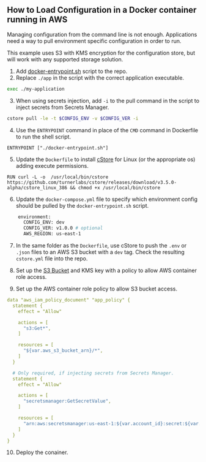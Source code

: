 ## How to Load Configuration in a Docker container running in AWS ##

Managing configuration from the command line is not enough. Applications need a way to pull environment specific configuration in order to run. 

This example uses S3 with KMS encryption for the configuration store, but will work with any supported storage solution.

1. Add [docker-entrypoint.sh](../examples/docker-entrypoint-env.sh) script to the repo. 
2. Replace `./app` in the script with the correct application executable. 
```bash
exec ./my-application
```
3. When using secrets injection, add `-i` to the pull command in the script to inject secrets from Secrets Manager.
```bash
cstore pull -le -t $CONFIG_ENV -v $CONFIG_VER -i
```

4. Use the `ENTRYPOINT` command in place of the `CMD` command in Dockerfile to run the shell script. 
```docker
ENTRYPOINT ["./docker-entrypoint.sh"]
```
5. Update the `Dockerfile` to install [cStore](https://github.com/turnerlabs/cstore/releases/download/v3.5.0-alpha/cstore_linux_amd64) for Linux (or the appropriate os) adding execute permissions.
```docker
RUN curl -L -o  /usr/local/bin/cstore https://github.com/turnerlabs/cstore/releases/download/v3.5.0-alpha/cstore_linux_386 && chmod +x /usr/local/bin/cstore
```
6. Update the `docker-compose.yml` file to specify which environment config should be pulled by the `docker-entrypoint.sh` script.    
```bash
    environment:
      CONFIG_ENV: dev
      CONFIG_VER: v1.0.0 # optional
      AWS_REGION: us-east-1
```
7. In the same folder as the `Dockerfile`, use cStore to push the `.env` or `.json` files to an AWS S3 bucket with a `dev` tag. Check the resulting `cstore.yml` file into the repo.
8. Set up the [S3 Bucket](S3.md) and KMS key with a policy to allow AWS container role access.

9. Set up the AWS container role policy to allow S3 bucket access.
```yml
data "aws_iam_policy_document" "app_policy" {
  statement {
    effect = "Allow"

    actions = [
      "s3:Get*",
    ]

    resources = [
      "${var.aws_s3_bucket_arn}/*",
    ]
  }

  # Only required, if injecting secrets from Secrets Manager.
  statement {
    effect = "Allow"

    actions = [
      "secretsmanager:GetSecretValue",
    ]

    resources = [
      "arn:aws:secretsmanager:us-east-1:${var.account_id}:secret:${var.secrets_prefix}/*",
    ]
  }
}
```
10. Deploy the conainer.